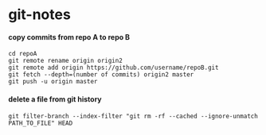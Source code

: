 # git-notes

#### copy commits from repo A to repo B
```
cd repoA
git remote rename origin origin2
git remote add origin https://github.com/username/repoB.git
git fetch --depth=(number of commits) origin2 master
git push -u origin master
```
#### delete a file from git history
```
git filter-branch --index-filter "git rm -rf --cached --ignore-unmatch PATH_TO_FILE" HEAD
```
